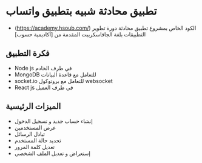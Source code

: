 # تطبيق محادثة شبيه بتطبيق واتساب
* (https://academy.hsoub.com/) الكود الخاص بمشروع تطبيق محادثة دورة تطوير التطبيقات بلغة الجافاسكريبت المقدمة من [أكاديمية حسوب] 

## فكرة التطبيق
* Node js في طرف الخادم
* MongoDB للتعامل مع قاعدة البيانات
* socket.io للتعامل مع بروتوكول websocket
* React js في طرف العميل

## الميزات الرئيسية
* إنشاء حساب جديد و تسجيل الدخول
* عرض المستخدمين 
* تبادل الرسائل
* تحديد حالة المستخدم
* تعديل كلمة المرور
* إستعراض و تعديل الملف الشخصي


##

##